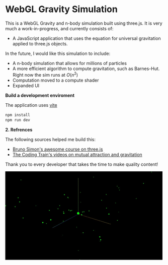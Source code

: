 # WebGL Gravity Simulation

This is a WebGL Gravity and n-body simulation built using three.js. It is very much a work-in-progress, and currently consists of:

- A JavaScript application that uses the equation for universal gravitation applied to three.js objects.

In the future, I would like this simulation to include:

- A n-body simulation that allows for millions of particles
- A more efficient algorithm to compute gravitation, such as Barnes-Hut. Right now the sim runs at $O(n^2)$
- Computation moved to a compute shader
- Expanded UI

**Build a development enviroment**

The application uses [vite](https://vitejs.dev/)

```bash
npm install
npm run dev
```

**2. Refrences**

The following sources helped me build this:

- [Bruno Simon's awesome course on three.js](https://threejs-journey.com/)
- [The Coding Train's videos on mutual attraction and gravitation](https://www.youtube.com/watch?v=GjbKsOkN1Oc&t=152s)

Thank you to every developer that takes the time to make quality content!

![WebGL Gravity Simulation Animation](./webgl-gravity.gif)